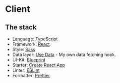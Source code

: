 # Client

## The stack

- Language: [TypeScript](https://www.typescriptlang.org)
- Framework: [React](https://reactjs.org)
- Style: [Sass](https://sass-lang.com/)
- Data layer: [Use Data](https://www.npmjs.com/package/use-data) - My own data
  fetching hook.
- UI-Kit: [Blueprint](https://blueprintjs.com)
- Starter: [Create React App](https://create-react-app.dev)
- Linter: [ESLint](https://eslint.org)
- Formatter: [Prettier](https://prettier.io)
